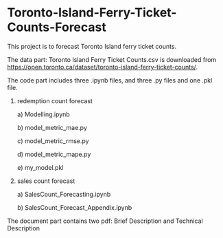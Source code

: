 # Toronto-Island-Ferry-Ticket-Counts-Forecast
This project is to forecast Toronto Island ferry ticket counts.

The data part: Toronto Island Ferry Ticket Counts.csv is downloaded from https://open.toronto.ca/dataset/toronto-island-ferry-ticket-counts/.

The code part includes three .ipynb files, and three .py files and one .pkl file.

1) redemption count forecast
   
   a) Modelling.ipynb
   
   b) model_metric_mae.py
   
   c) model_metric_rmse.py
   
   d) model_metric_mape.py

   e) my_model.pkl
   
   
3) sales count forecast
   
   a) SalesCount_Forecasting.ipynb
   
   b) SalesCount_Forecast_Appendix.ipynb

The document part contains two pdf: Brief Description and Technical Description

